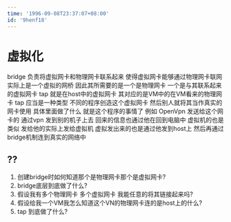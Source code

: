 ```yaml
---
time: '1996-09-08T23:37:07+08:00'
id: '9henf18'
---
```


# 虚拟化
bridge 负责将虚拟网卡和物理网卡联系起来 使得虚拟网卡能够通过物理网卡联网 实际上是一个虚拟的网桥 因此其所需要的是一个是物理网卡 一个是与其联系起来的虚拟网卡 tap 就是在host中的虚拟网卡 其对应的是VM中的在VM看来的物理网卡
tap 应当是一种类型 不同的程序创造这个虚拟网卡 然后别人就将其当作真实的网卡使用 具体里面做了什么 就是这个程序的事情了 例如 OpenVpn 发送给这个网卡的 通过vpn 发到别的机子上去 回来的信息也通过他在回到电脑中 虚拟机的也是类似 发给他的实际上发给虚拟机 虚拟发出来的也是通过他发到host上 然后再通过bridge机制连到真实的网络中
## ??
1. 创建bridge时如何知道那个是物理网卡那个是虚拟网卡?
2. bridge底层到底做了什么?
3. 假设我有多个物理网卡 多个虚拟网卡 我能任意的将其链接起来吗?
4. 假设给我一个VM我怎么知道这个VN的物理网卡连的是host上的什么?
5. tap 到底做了什么?